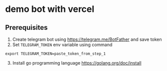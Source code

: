 # demo bot with vercel

## Prerequisites

1. Create telegram bot using https://telegram.me/BotFather and save token
2. Set `TELEGRAM_TOKEN` env variable using command
```
export TELEGRAM_TOKEN=paste_token_from_step_1
```
3. Install go programming language https://golang.org/doc/install
